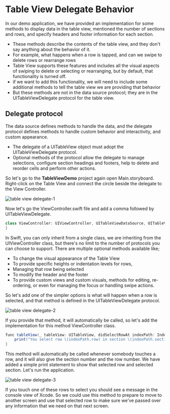 # Table View Delegate Behavior

In our demo application, we have provided an implementation for some methods to display data in the table view, mentioned the number of sections and rows, and specify headers and footer information for each section.

 - These methods describe the contents of the table view, and they don't say anything about the behavior of it.
 - For example, what happens when a row is tapped, and can we swipe to delete rows or rearrange rows
 - Table View supports these features and includes all the visual aspects of swiping to delete or selecting or rearranging, but by default, that functionality is turned off.
 - if we want to add this functionality, we will need to include some additional methods to tell the table view we are providing that behavior
 - But these methods are not in the data source protocol; they are in the UITableViewDelegate protocol for the table view.

## Delegate protocol

The data source defines methods to handle the data, and the delegate protocol defines methods to handle custom behavior and interactivity, and custom appearance.

 - The delegate of a UITableView object must adopt the UITableViewDelegate protocol. 
 - Optional methods of the protocol allow the delegate to manage selections, configure section headings and footers, help to delete and reorder cells and perform other actions.

So let's go to the **TableViewDemo** project again open Main.storyboard. Right-click on the Table View and connect the circle beside the delegate to the View Controller.

<img src="https://raw.githubusercontent.com/zzzprojects/iOS-Tutorial/master/docs/images/table-view-delegate1.png" alt="table view delegate-1">

Now let's go the ViewController.swift file and add a comma followed by UITableViewDelegate.

```csharp
class ViewController: UIViewController, UITableViewDataSource, UITableViewDelegate {
}
```

In Swift, you can only inherit from a single class, we are inheriting from the UIViewController class, but there's no limit to the number of protocols you can choose to support. There are multiple optional methods available like;

 - To change the visual appearance of the Table View
 - To provide specific heights or indentation levels for rows, 
 - Managing that row being selected
 - To modify the header and the footer 
 - To provide custom views and custom visuals, methods for editing, re-ordering, or even for managing the focus or handling swipe actions.

So let's add one of the simpler options is what will happen when a row is selected, and that method is defined in the UITableViewDelegate protocol.

<img src="https://raw.githubusercontent.com/zzzprojects/iOS-Tutorial/master/docs/images/table-view-delegate2.png" alt="table view delegate-2">

If you provide that method, it will automatically be called, so let's add the implementation for this method ViewController class.

```csharp
func tableView(_ tableView: UITableView, didSelectRowAt indexPath: IndexPath) {
    print("You select row \(indexPath.row) in section \(indexPath.section) ")
}
```

This method will automatically be called whenever somebody touches a row, and it will also give the section number and the row number. We have added a simple print statement to show that selected row and selected section. Let's run the application. 

<img src="https://raw.githubusercontent.com/zzzprojects/iOS-Tutorial/master/docs/images/table-view-delegate3.png" alt="table view delegate-3">

If you touch one of these rows to select you should see a message in the console view of Xcode. So we could use this method to prepare to move to another screen and use that selected row to make sure we've passed over any information that we need on that next screen.
